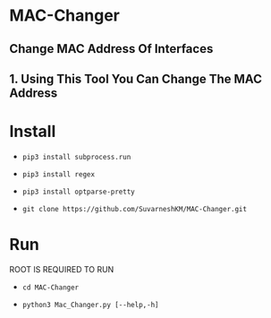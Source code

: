 # MAC-Changer
## Change MAC Address Of Interfaces
## 1. Using This Tool You Can Change The MAC Address 

# Install

* `pip3 install subprocess.run`

* `pip3 install regex`

* `pip3 install optparse-pretty`

* `git clone https://github.com/SuvarneshKM/MAC-Changer.git`

# Run
ROOT IS REQUIRED TO RUN 

* `cd MAC-Changer`

* `python3 Mac_Changer.py [--help,-h]`



